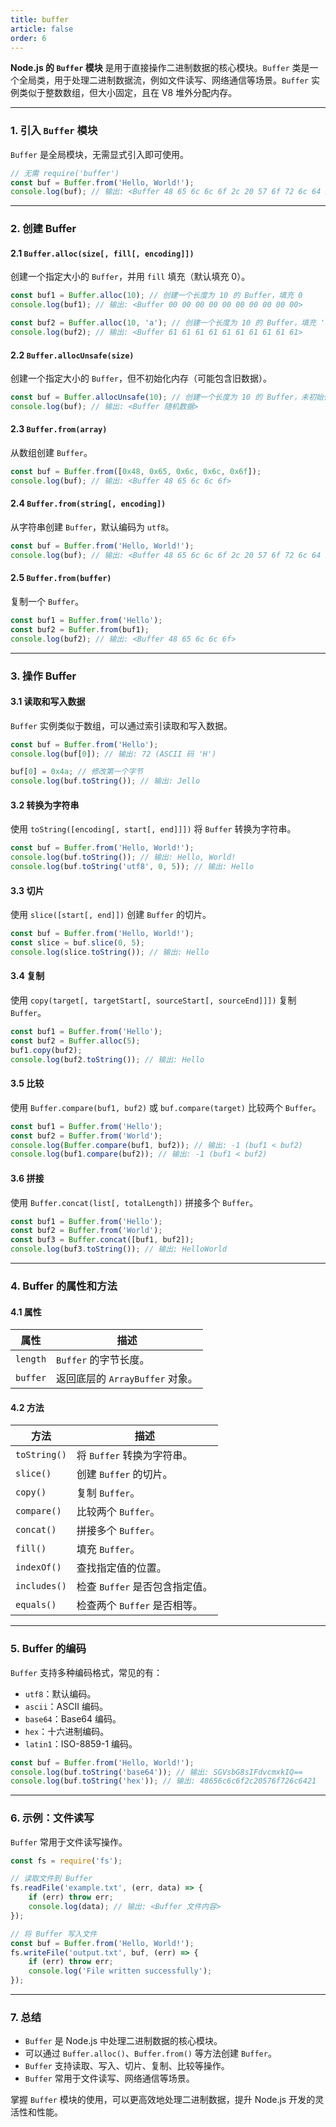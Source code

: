 ```yaml
---
title: buffer
article: false
order: 6
---
```


**Node.js 的 `Buffer` 模块** 是用于直接操作二进制数据的核心模块。`Buffer` 类是一个全局类，用于处理二进制数据流，例如文件读写、网络通信等场景。`Buffer` 实例类似于整数数组，但大小固定，且在 V8 堆外分配内存。

---

### **1. 引入 `Buffer` 模块**
`Buffer` 是全局模块，无需显式引入即可使用。

```javascript
// 无需 require('buffer')
const buf = Buffer.from('Hello, World!');
console.log(buf); // 输出: <Buffer 48 65 6c 6c 6f 2c 20 57 6f 72 6c 64 21>
```

---

### **2. 创建 Buffer**

#### **2.1 `Buffer.alloc(size[, fill[, encoding]])`**
创建一个指定大小的 `Buffer`，并用 `fill` 填充（默认填充 0）。

```javascript
const buf1 = Buffer.alloc(10); // 创建一个长度为 10 的 Buffer，填充 0
console.log(buf1); // 输出: <Buffer 00 00 00 00 00 00 00 00 00 00>

const buf2 = Buffer.alloc(10, 'a'); // 创建一个长度为 10 的 Buffer，填充 'a'
console.log(buf2); // 输出: <Buffer 61 61 61 61 61 61 61 61 61 61>
```

#### **2.2 `Buffer.allocUnsafe(size)`**
创建一个指定大小的 `Buffer`，但不初始化内存（可能包含旧数据）。

```javascript
const buf = Buffer.allocUnsafe(10); // 创建一个长度为 10 的 Buffer，未初始化
console.log(buf); // 输出: <Buffer 随机数据>
```

#### **2.3 `Buffer.from(array)`**
从数组创建 `Buffer`。

```javascript
const buf = Buffer.from([0x48, 0x65, 0x6c, 0x6c, 0x6f]);
console.log(buf); // 输出: <Buffer 48 65 6c 6c 6f>
```

#### **2.4 `Buffer.from(string[, encoding])`**
从字符串创建 `Buffer`，默认编码为 `utf8`。

```javascript
const buf = Buffer.from('Hello, World!');
console.log(buf); // 输出: <Buffer 48 65 6c 6c 6f 2c 20 57 6f 72 6c 64 21>
```

#### **2.5 `Buffer.from(buffer)`**
复制一个 `Buffer`。

```javascript
const buf1 = Buffer.from('Hello');
const buf2 = Buffer.from(buf1);
console.log(buf2); // 输出: <Buffer 48 65 6c 6c 6f>
```

---

### **3. 操作 Buffer**

#### **3.1 读取和写入数据**
`Buffer` 实例类似于数组，可以通过索引读取和写入数据。

```javascript
const buf = Buffer.from('Hello');
console.log(buf[0]); // 输出: 72 (ASCII 码 'H')

buf[0] = 0x4a; // 修改第一个字节
console.log(buf.toString()); // 输出: Jello
```

#### **3.2 转换为字符串**
使用 `toString([encoding[, start[, end]]])` 将 `Buffer` 转换为字符串。

```javascript
const buf = Buffer.from('Hello, World!');
console.log(buf.toString()); // 输出: Hello, World!
console.log(buf.toString('utf8', 0, 5)); // 输出: Hello
```

#### **3.3 切片**
使用 `slice([start[, end]])` 创建 `Buffer` 的切片。

```javascript
const buf = Buffer.from('Hello, World!');
const slice = buf.slice(0, 5);
console.log(slice.toString()); // 输出: Hello
```

#### **3.4 复制**
使用 `copy(target[, targetStart[, sourceStart[, sourceEnd]]])` 复制 `Buffer`。

```javascript
const buf1 = Buffer.from('Hello');
const buf2 = Buffer.alloc(5);
buf1.copy(buf2);
console.log(buf2.toString()); // 输出: Hello
```

#### **3.5 比较**
使用 `Buffer.compare(buf1, buf2)` 或 `buf.compare(target)` 比较两个 `Buffer`。

```javascript
const buf1 = Buffer.from('Hello');
const buf2 = Buffer.from('World');
console.log(Buffer.compare(buf1, buf2)); // 输出: -1 (buf1 < buf2)
console.log(buf1.compare(buf2)); // 输出: -1 (buf1 < buf2)
```

#### **3.6 拼接**
使用 `Buffer.concat(list[, totalLength])` 拼接多个 `Buffer`。

```javascript
const buf1 = Buffer.from('Hello');
const buf2 = Buffer.from('World');
const buf3 = Buffer.concat([buf1, buf2]);
console.log(buf3.toString()); // 输出: HelloWorld
```

---

### **4. Buffer 的属性和方法**

#### **4.1 属性**
| 属性     | 描述                            |
| -------- | ------------------------------- |
| `length` | `Buffer` 的字节长度。           |
| `buffer` | 返回底层的 `ArrayBuffer` 对象。 |

#### **4.2 方法**
| 方法         | 描述                           |
| ------------ | ------------------------------ |
| `toString()` | 将 `Buffer` 转换为字符串。     |
| `slice()`    | 创建 `Buffer` 的切片。         |
| `copy()`     | 复制 `Buffer`。                |
| `compare()`  | 比较两个 `Buffer`。            |
| `concat()`   | 拼接多个 `Buffer`。            |
| `fill()`     | 填充 `Buffer`。                |
| `indexOf()`  | 查找指定值的位置。             |
| `includes()` | 检查 `Buffer` 是否包含指定值。 |
| `equals()`   | 检查两个 `Buffer` 是否相等。   |

---

### **5. Buffer 的编码**
`Buffer` 支持多种编码格式，常见的有：
- `utf8`：默认编码。
- `ascii`：ASCII 编码。
- `base64`：Base64 编码。
- `hex`：十六进制编码。
- `latin1`：ISO-8859-1 编码。

```javascript
const buf = Buffer.from('Hello, World!');
console.log(buf.toString('base64')); // 输出: SGVsbG8sIFdvcmxkIQ==
console.log(buf.toString('hex')); // 输出: 48656c6c6f2c20576f726c6421
```

---

### **6. 示例：文件读写**
`Buffer` 常用于文件读写操作。

```javascript
const fs = require('fs');

// 读取文件到 Buffer
fs.readFile('example.txt', (err, data) => {
    if (err) throw err;
    console.log(data); // 输出: <Buffer 文件内容>
});

// 将 Buffer 写入文件
const buf = Buffer.from('Hello, World!');
fs.writeFile('output.txt', buf, (err) => {
    if (err) throw err;
    console.log('File written successfully');
});
```

---

### **7. 总结**
- `Buffer` 是 Node.js 中处理二进制数据的核心模块。
- 可以通过 `Buffer.alloc()`、`Buffer.from()` 等方法创建 `Buffer`。
- `Buffer` 支持读取、写入、切片、复制、比较等操作。
- `Buffer` 常用于文件读写、网络通信等场景。

掌握 `Buffer` 模块的使用，可以更高效地处理二进制数据，提升 Node.js 开发的灵活性和性能。

